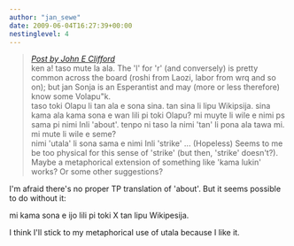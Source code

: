```yaml
---
author: "jan_sewe"
date: 2009-06-04T16:27:39+00:00
nestinglevel: 4
---
```

> [_Post by John E Clifford_](/Bb8uy5ib/toki-olapu-en-toki-pona#post4)  
> ken a! taso mute la ala. The 'l' for 'r' (and conversely) is pretty common across the board (roshi from Laozi, labor from wrq and so on); but jan Sonja is an Esperantist and may (more or less therefore) know some Volapu"k.  
> taso toki Olapu li tan ala e sona sina. tan sina li lipu Wikipsija. sina kama ala kama sona e wan lili pi toki Olapu? mi muyte li wile e nimi ps sama pi nimi Inli 'about'. tenpo ni taso la nimi 'tan' li pona ala tawa mi. mi mute li wile e seme?  
> nimi 'utala' li sona sama e nimi Inli 'strike' ... (Hopeless) Seems to me be too physical for this sense of 'strike' (but then, 'strike' doesn't?). Maybe a metaphorical extension of something like 'kama lukin' works? Or some other suggestions?  
> 

I'm afraid there's no proper TP translation of 'about'. But it seems possible to do without it:  
  
mi kama sona e ijo lili pi toki X tan lipu Wikipesija.  
  
I think I'll stick to my metaphorical use of utala because I like it.